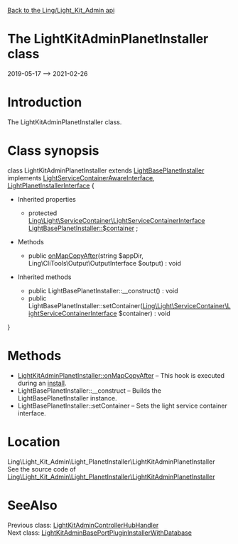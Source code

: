 [Back to the Ling/Light_Kit_Admin api](https://github.com/lingtalfi/Light_Kit_Admin/blob/master/doc/api/Ling/Light_Kit_Admin.md)



The LightKitAdminPlanetInstaller class
================
2019-05-17 --> 2021-02-26






Introduction
============

The LightKitAdminPlanetInstaller class.



Class synopsis
==============


class <span class="pl-k">LightKitAdminPlanetInstaller</span> extends [LightBasePlanetInstaller](https://github.com/lingtalfi/Light_PlanetInstaller/blob/master/doc/api/Ling/Light_PlanetInstaller/PlanetInstaller/LightBasePlanetInstaller.md) implements [LightServiceContainerAwareInterface](https://github.com/lingtalfi/Light/blob/master/doc/api/Ling/Light/ServiceContainer/LightServiceContainerAwareInterface.md), [LightPlanetInstallerInterface](https://github.com/lingtalfi/Light_PlanetInstaller/blob/master/doc/api/Ling/Light_PlanetInstaller/PlanetInstaller/LightPlanetInstallerInterface.md) {

- Inherited properties
    - protected [Ling\Light\ServiceContainer\LightServiceContainerInterface](https://github.com/lingtalfi/Light/blob/master/doc/api/Ling/Light/ServiceContainer/LightServiceContainerInterface.md) [LightBasePlanetInstaller::$container](#property-container) ;

- Methods
    - public [onMapCopyAfter](https://github.com/lingtalfi/Light_Kit_Admin/blob/master/doc/api/Ling/Light_Kit_Admin/Light_PlanetInstaller/LightKitAdminPlanetInstaller/onMapCopyAfter.md)(string $appDir, Ling\CliTools\Output\OutputInterface $output) : void

- Inherited methods
    - public LightBasePlanetInstaller::__construct() : void
    - public LightBasePlanetInstaller::setContainer([Ling\Light\ServiceContainer\LightServiceContainerInterface](https://github.com/lingtalfi/Light/blob/master/doc/api/Ling/Light/ServiceContainer/LightServiceContainerInterface.md) $container) : void

}






Methods
==============

- [LightKitAdminPlanetInstaller::onMapCopyAfter](https://github.com/lingtalfi/Light_Kit_Admin/blob/master/doc/api/Ling/Light_Kit_Admin/Light_PlanetInstaller/LightKitAdminPlanetInstaller/onMapCopyAfter.md) &ndash; This hook is executed during an [install](https://github.com/lingtalfi/TheBar/blob/master/discussions/import-install.md#summary).
- LightBasePlanetInstaller::__construct &ndash; Builds the LightBasePlanetInstaller instance.
- LightBasePlanetInstaller::setContainer &ndash; Sets the light service container interface.





Location
=============
Ling\Light_Kit_Admin\Light_PlanetInstaller\LightKitAdminPlanetInstaller<br>
See the source code of [Ling\Light_Kit_Admin\Light_PlanetInstaller\LightKitAdminPlanetInstaller](https://github.com/lingtalfi/Light_Kit_Admin/blob/master/Light_PlanetInstaller/LightKitAdminPlanetInstaller.php)



SeeAlso
==============
Previous class: [LightKitAdminControllerHubHandler](https://github.com/lingtalfi/Light_Kit_Admin/blob/master/doc/api/Ling/Light_Kit_Admin/Light_ControllerHub/LightKitAdminControllerHubHandler.md)<br>Next class: [LightKitAdminBasePortPluginInstallerWithDatabase](https://github.com/lingtalfi/Light_Kit_Admin/blob/master/doc/api/Ling/Light_Kit_Admin/Light_PluginInstaller/LightKitAdminBasePortPluginInstallerWithDatabase.md)<br>

